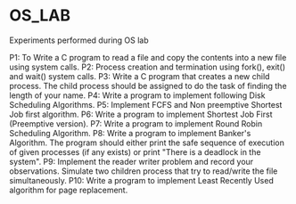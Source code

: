 # OS_LAB
Experiments performed during OS lab

P1: To Write a C program to read a file and copy the contents into a new file using system calls.
P2: Process creation and termination using fork(), exit() and wait() system calls.
P3: Write a C program that creates a new child process. The child process should be assigned to do the task of finding the length of your name.
P4: Write a program to implement following Disk Scheduling Algorithms.
P5: Implement FCFS and Non preemptive Shortest Job first algorithm.
P6: Write a program to implement Shortest Job First (Preemptive version).
P7: Write a program to implement Round Robin Scheduling Algorithm.
P8: Write a program to implement Banker's Algorithm. The program should either print the safe sequence of execution of given processes (if any exists) or print "There is a deadlock in the system".
P9: Implement the reader writer problem and record your observations. Simulate two children process that try to read/write the file simultaneously.
P10: Write a program to implement Least Recently Used algorithm for page replacement.
